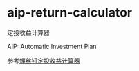 # aip-return-calculator
定投收益计算器

AIP: Automatic Investment Plan

参考[螺丝钉定投收益计算器](https://danjuanapp.com/screw/calculator)
